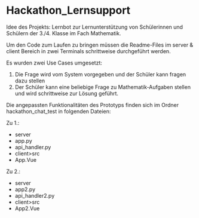 # Hackathon_Lernsupport

Idee des Projekts: Lernbot zur Lernunterstützung von Schülerinnen und Schülern der 3./4. Klasse im Fach Mathematik.

Um den Code zum Laufen zu bringen müssen die Readme-Files im server & client Bereich in zwei Terminals schrittweise durchgeführt werden.

Es wurden zwei Use Cases umgesetzt:
1. Die Frage wird vom System vorgegeben und der Schüler kann fragen dazu stellen
2. Der Schüler kann eine beliebige Frage zu Mathematik-Aufgaben stellen und wird schrittweise zur Lösung geführt.

Die angepassten Funktionalitäten des Prototyps finden sich im Ordner hackathon_chat_test in folgenden Dateien:

Zu 1.:
- server
-   app.py
-   api_handler.py
- client>src
-   App.Vue

Zu 2.:
- server
-   app2.py
-   api_handler2.py
- client>src
-   App2.Vue
